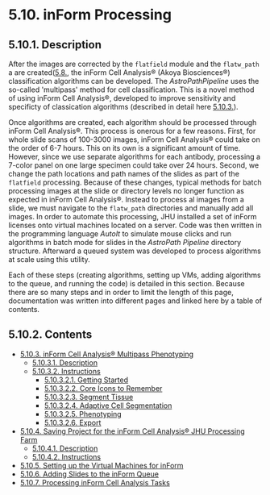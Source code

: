 # 5.10. inForm Processing
## 5.10.1. Description
After the images are corrected by the ```flatfield``` module and the ```flatw_path``` a are created([5.8.](\..\flatfield#58-flatfield "Title"), the inForm Cell Analysis® (Akoya Biosciences®) classification algorithms can be developed. The *AstroPathPipeline* uses the so-called 'multipass' method for cell classification. This is a novel method of using inForm Cell Analysis®, developed to improve sensitivity and specificty of classication algorithms (described in detail here [5.10.3.](docs/inFormCellAnalysisMultipassPhenotype.md#5103-inform-cell-analysis-multipass-phenotype "Title")). 

Once algorithms are created, each algorithm should be processed through inForm Cell Analysis®. This process is onerous for a few reasons. First, for whole slide scans of 100-3000 images, inForm Cell Analysis® could take on the order of 6-7 hours. This on its own is a significant amount of time. However, since we use separate algorithms for each antibody, processing a 7-color panel on one large specimen could take over 24 hours. Second, we change the path locations and path names of the slides as part of the ```flatfield``` processing. Because of these changes, typical methods for batch processing images at the slide or directory levels no longer function as expected in inForm Cell Analysis®. Instead to process al images from a slide, we must navigate to the ```flatw_path``` directories and manually add all images. In order to automate this processing, JHU installed a set of inForm licenses onto virtual machines located on a server. Code was then written in the programming language *AutoIt* to simulate mouse clicks and run algorithms in batch mode for slides in the *AstroPath Pipeline* directory structure. Afterward a queued system was developed to process algorithms at scale using this utility. 

Each of these steps (creating algorithms, setting up VMs, adding algorithms to the queue, and running the code) is detailed in this section. Because there are so many steps and in order to limit the length of this page, documentation was written into different pages and linked here by a table of contents.

## 5.10.2. Contents
- [5.10.3. inForm Cell Analysis® Multipass Phenotyping](docs/inFormCellAnalysisMultipassPhenotype.md#5103-inform-cell-analysis-multipass-phenotype "Title")
  - [5.10.3.1. Description](docs/inFormCellAnalysisMultipassPhenotype.md#51031-description "Title")
  - [5.10.3.2. Instructions](docs/inFormCellAnalysisMultipassPhenotype.md#51032-instructions "Title")
    - [5.10.3.2.1. Getting Started](docs/inFormCellAnalysisMultipassPhenotype.md#510321-getting-started "Title")
    - [5.10.3.2.2. Core Icons to Remember](docs/inFormCellAnalysisMultipassPhenotype.md#510322-core-icons-to-remember "Title")
    - [5.10.3.2.3. Segment Tissue](docs/inFormCellAnalysisMultipassPhenotype.md#510323-segment-tissue "Title")
    - [5.10.3.2.4. Adaptive Cell Segmentation](docs/inFormCellAnalysisMultipassPhenotype.md#510324-adaptive-cell-segmentation "Title")
    - [5.10.3.2.5. Phenotyping](docs/inFormCellAnalysisMultipassPhenotype.md#510325-phenotyping "Title")
    - [5.10.3.2.6. Export](docs/inFormCellAnalysisMultipassPhenotype.md#510326-export "Title")
- [5.10.4. Saving Project for the inForm Cell Analysis® JHU Processing Farm](docs/SavingProjectsfortheinFormCellAnalysisJHUProcessingFarm.md#5104-saving-projects-for-the-inform-cell-analysis-jhu-processing-farm "Title")
  - [5.10.4.1. Description](docs/SavingProjectsfortheinFormCellAnalysisJHUProcessingFarm.md#51041-description "Title")
  - [5.10.4.2. Instructions](docs/SavingProjectsfortheinFormCellAnalysisJHUProcessingFarm.md#51042-instructions "Title")
- [5.10.5. Setting up the Virtual Machines for inForm](docs "Title")
- [5.10.6. Adding Slides to the inForm Queue](docs "Title")
- [5.10.7. Processing inForm Cell Analysis Tasks](BatchProcessing "Title")
